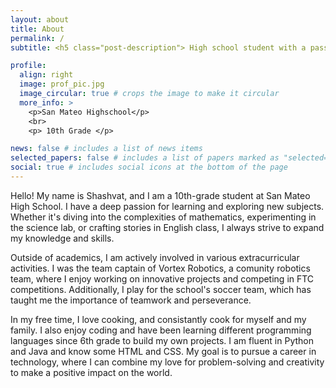 ```yaml
---
layout: about
title: About
permalink: /
subtitle: <h5 class="post-description"> High school student with a passion for learning </h5>

profile:
  align: right
  image: prof_pic.jpg
  image_circular: true # crops the image to make it circular
  more_info: >
    <p>San Mateo Highschool</p>
    <br>
    <p> 10th Grade </p>

news: false # includes a list of news items
selected_papers: false # includes a list of papers marked as "selected={true}"
social: true # includes social icons at the bottom of the page
---
```



Hello! My name is Shashvat, and I am a 10th-grade student at San Mateo High School. I have a deep passion for learning and exploring new subjects. Whether it's diving into the complexities of mathematics, experimenting in the science lab, or crafting stories in English class, I always strive to expand my knowledge and skills.

Outside of academics, I am actively involved in various extracurricular activities. I was the team captain of Vortex Robotics, a comunity robotics team, where I enjoy working on innovative projects and competing in FTC competitions. Additionally, I play for the school's soccer team, which has taught me the importance of teamwork and perseverance.

In my free time, I love cooking, and consistantly cook for myself and my family. I also enjoy coding and have been learning different programming languages since 6th grade to build my own projects. I am fluent in Python and Java and know some HTML and CSS. My goal is to pursue a career in technology, where I can combine my love for problem-solving and creativity to make a positive impact on the world.